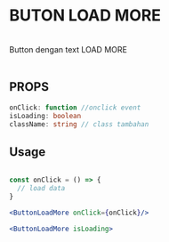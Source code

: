 # BUTON LOAD MORE
<br/>
Button dengan text LOAD MORE
<br/>
<br/>

## PROPS
```ts
onClick: function //onclick event
isLoading: boolean
className: string // class tambahan
```

## Usage
```jsx

const onClick = () => {
  // load data
}

<ButtonLoadMore onClick={onClick}/>

<ButtonLoadMore isLoading>
```